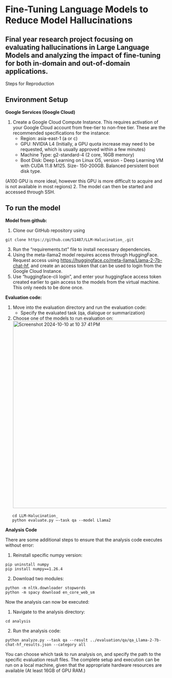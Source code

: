 # Fine-Tuning Language Models to Reduce Model Hallucinations

## Final year research project focusing on evaluating hallucinations in Large Language Models and analyzing the impact of fine-tuning for both in-domain and out-of-domain applications.

Steps for Reproduction

## Environment Setup

**Google Services (Google Cloud)**

1. Create a Google Cloud Compute Instance. This requires activation of your Google Cloud account from free-tier to non-free tier. These are the recommended specifications for the instance:
   - Region: asia-east-1 (a or c)
   - GPU: NVIDIA L4 (Initially, a GPU quota increase may need to be requested, which is usually approved within a few minutes)
   - Machine Type: g2-standard-4 (2 core, 16GB memory)
   - Boot Disk: Deep Learning on Linux OS, version - Deep Learning VM with CUDA 11.8 M125. Size- 150-200GB. Balanced persistent boot disk type.

(A100 GPU is more ideal, however this GPU is more difficult to acquire and is not available in most regions) 2. The model can then be started and accessed through SSH.

## To run the model

**Model from github:**

1. Clone our GitHub repository using

```
git clone https://github.com/S1487/LLM-Halucination_.git
```

3. Run the “requirements.txt” file to install necessary dependencies.
4. Using the meta-llama2 model requires access through HuggingFace. Request access using https://huggingface.co/meta-llama/Llama-2-7b-chat-hf, and create an access token that can be used to login from the Google Cloud Instance.
5. Use “huggingface-cli login”, and enter your huggingface access token created earlier to gain access to the models from the virtual machine. This only needs to be done once.

**Evaluation code:**

1. Move into the evaluation directory and run the evaluation code:
   - Specify the evaluated task (qa, dialogue or summarization)
2. Choose one of the models to run evaluation on:
   <img width="584" alt="Screenshot 2024-10-10 at 10 37 41 PM" src="https://github.com/user-attachments/assets/1d5a667e-4306-454b-b450-12f0c5079caa">

```
   cd LLM-Halucination_
   python evaluate.py –-task qa --model Llama2
```

**Analysis Code**

There are some additional steps to ensure that the analysis code executes without error:

1. Reinstall specific numpy version:

```
pip uninstall numpy
pip install numpy==1.26.4
```

2. Download two modules:

```
python -m nltk.downloader stopwords
python -m spacy download en_core_web_sm
```

Now the analysis can now be executed:

1. Navigate to the analysis directory:

```
cd analysis
```

2. Run the analysis code:

```
python analyze.py --task qa --result ../evaluation/qa/qa_Llama-2-7b-chat-hf_results.json --category all
```

You can choose which task to run analysis on, and specify the path to the specific evaluation result files.
The complete setup and execution can be run on a local machine, given that the appropriate hardware resources are available (At least 16GB of GPU RAM.)
